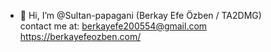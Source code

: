 - 👋 Hi, I’m @Sultan-papagani (Berkay Efe Özben / TA2DMG) </br>
contact me at: berkayefe200554@gmail.com </br>
https://berkayefeozben.com/ <br> <br>


<!---
Sultan-papagani/Sultan-papagani is a ✨ special ✨ repository because its `README.md` (this file) appears on your GitHub profile.
You can click the Preview link to take a look at your changes.
--->
